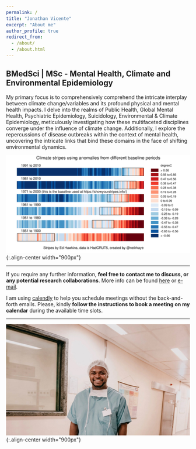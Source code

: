 ```yaml
---
permalink: /
title: "Jonathan Vicente"
excerpt: "About me"
author_profile: true
redirect_from: 
  - /about/
  - /about.html
---
```

BMedSci | MSc - Mental Health, Climate and Environmental Epidemiology
-----
My primary focus is to comprehensively comprehend the intricate interplay between climate change/variables and its profound physical and mental health impacts. I delve into the realms of Public Health, Global Mental Health, Psychiatric Epidemiology, Suicidology, Environmental & Climate Epidemiology, meticulously investigating how these multifaceted disciplines converge under the influence of climate change. Additionally, I explore the repercussions of disease outbreaks within the context of mental health, uncovering the intricate links that bind these domains in the face of shifting environmental dynamics. 

![Illustration of combining vision and language modalities](/images/climate_stripes_2.jfif){:.align-center width="900px"}

------

If you require any further information, **feel free to contact me to discuss, or any potential research collaborations**. More info can be found [here](https://jonvicente.github.io/files/CV_Jonathan-Vicente.pdf) or [e-mail](mailto:jonathanvice@gmail.com). 

I am using [calendly](https://calendly.com/jonathanvicente) to help you schedule meetings without the back-and-forth emails. Please, kindly **follow the instructions to book a meeting on my calendar** during the available time slots. 

------

![Illustration of combining vision and language modalities](/images/jonathan-vicente.jpg){:.align-center width="900px"}

